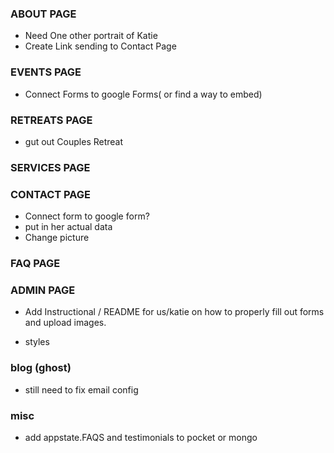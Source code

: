 ### ABOUT PAGE

- Need One other portrait of Katie
- Create Link sending to Contact Page

### EVENTS PAGE

- Connect Forms to google Forms( or find a way to embed)
### RETREATS PAGE

- gut out Couples Retreat

### SERVICES PAGE

### CONTACT PAGE

- Connect form to google form?
- put in her actual data
- Change picture

### FAQ PAGE


### ADMIN PAGE
- Add Instructional / README for us/katie on how to properly fill out forms and upload images.


- styles

### blog (ghost)
- still need to fix email config

### misc
- add appstate.FAQS and testimonials to pocket or mongo
